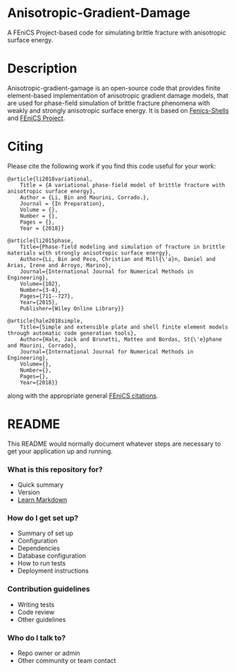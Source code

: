 
Anisotropic-Gradient-Damage
===========================
A FEniCS Project-based code for simulating brittle fracture with anisotropic surface energy.

Description
===========

Anisotropic-gradient-gamage is an open-source code that provides finite element-based
implementation of anisotropic gradient damage models, that are used for phase-field
simulation of brittle fracture phenomena with weakly and strongly anisotropic surface energy.
It is based on [Fenics-Shells](https://bitbucket.org/unilucompmech/fenics-shells/src/master/) and [FEniCS Project](http://fenicsproject.org).

Citing
======

Please cite the following work if you find this code useful for your work:

    @article{li2018variational,
	    Title = {A variational phase-field model of brittle fracture with anisotropic surface energy},
        Author = {Li, Bin and Maurini, Corrado.},
		Journal = {In Preparation},
        Volume = {},
        Number = {},
        Pages = {},
        Year = {2018}}

	@article{li2015phase,
  		Title={Phase-field modeling and simulation of fracture in brittle materials with strongly anisotropic surface energy},
  		Author={Li, Bin and Peco, Christian and Mill{\'a}n, Daniel and Arias, Irene and Arroyo, Marino},
  		Journal={International Journal for Numerical Methods in Engineering},
  		Volume={102},
  		Number={3-4},
  		Pages={711--727},
  		Year={2015},
  		Publisher={Wiley Online Library}}
        
    @article{hale2018simple,
        Title={Simple and extensible plate and shell finite element models through automatic code generation tools},
        Author={Hale, Jack and Brunetti, Matteo and Bordas, St{\'e}phane and Maurini, Corrado},
        Journal={International Journal for Numerical Methods in Engineering},
  		Volume={},
  		Number={},
  		Pages={},
        Year={2018}}

along with the appropriate general [FEniCS citations](http://fenicsproject.org/citing).


# README #

This README would normally document whatever steps are necessary to get your application up and running.

### What is this repository for? ###

* Quick summary
* Version
* [Learn Markdown](https://bitbucket.org/tutorials/markdowndemo)

### How do I get set up? ###

* Summary of set up
* Configuration
* Dependencies
* Database configuration
* How to run tests
* Deployment instructions

### Contribution guidelines ###

* Writing tests
* Code review
* Other guidelines

### Who do I talk to? ###

* Repo owner or admin
* Other community or team contact